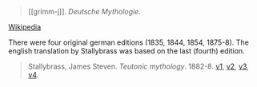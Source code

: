 > [[grimm-j]]. *Deutsche Mythologie*. 

[Wikipedia](https://en.wikipedia.org/wiki/Deutsche-Mythologie)


There were four original german editions (1835, 1844, 1854, 1875-8). The english translation by Stallybrass was based on the last (fourth) edition.
> Stallybrass, James Steven. *Teutonic mythology*. 1882-8. [v1](a/j-stallybrass1882.pdf), [v2](a/j-stallybrass1883a.pdf), [v3](a/j-stallybrass1883b.pdf), [v4](a/j-stallybrass1888.pdf).